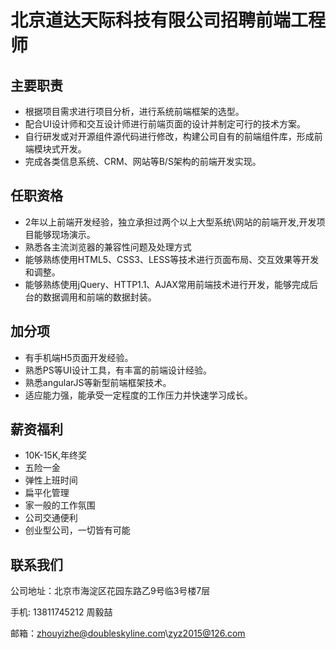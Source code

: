 北京道达天际科技有限公司招聘前端工程师
==========

## 主要职责
* 根据项目需求进行项目分析，进行系统前端框架的选型。
* 配合UI设计师和交互设计师进行前端页面的设计并制定可行的技术方案。
* 自行研发或对开源组件源代码进行修改，构建公司自有的前端组件库，形成前端模块式开发。
* 完成各类信息系统、CRM、网站等B/S架构的前端开发实现。  


## 任职资格
* 2年以上前端开发经验，独立承担过两个以上大型系统\网站的前端开发,开发项目能够现场演示。
* 熟悉各主流浏览器的兼容性问题及处理方式
* 能够熟练使用HTML5、CSS3、LESS等技术进行页面布局、交互效果等开发和调整。
* 能够熟练使用jQuery、HTTP1.1、AJAX常用前端技术进行开发，能够完成后台的数据调用和前端的数据封装。


## 加分项
* 有手机端H5页面开发经验。
* 熟悉PS等UI设计工具，有丰富的前端设计经验。
* 熟悉angularJS等新型前端框架技术。
* 适应能力强，能承受一定程度的工作压力并快速学习成长。


## 薪资福利

* 10K-15K,年终奖
* 五险一金
* 弹性上班时间
* 扁平化管理
* 家一般的工作氛围
* 公司交通便利
* 创业型公司，一切皆有可能

## 联系我们

公司地址：北京市海淀区花园东路乙9号临3号楼7层

手机: 13811745212 周毅喆

邮箱：zhouyizhe@doubleskyline.com\zyz2015@126.com
